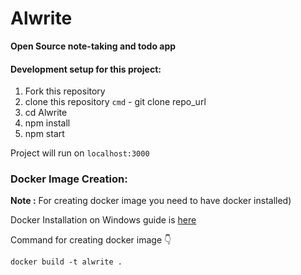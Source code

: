 # Alwrite
**Open Source note-taking and todo app**


#### Development setup for this project:

1. Fork this repository
2. clone this repository
`cmd` - git clone repo_url
3. cd Alwrite
4. npm install
5. npm start

Project will run on `localhost:3000`

### Docker Image Creation:

**Note :**  For creating docker image you need to have docker installed)

Docker Installation on Windows guide is [here](https://github.com/StarTrooper08/DockerInstallation)

Command for creating docker image 👇 

 `docker build -t alwrite .`

